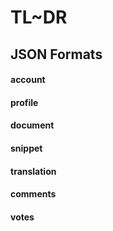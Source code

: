 # TL~DR
## JSON Formats
#### account
#### profile
#### document
#### snippet
#### translation
#### comments
#### votes
